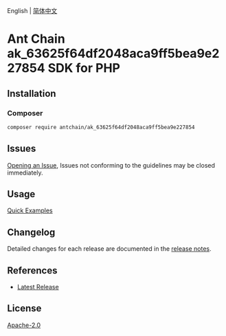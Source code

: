 English | [简体中文](README-CN.md)

# Ant Chain ak_63625f64df2048aca9ff5bea9e227854 SDK for PHP

## Installation

### Composer

```bash
composer require antchain/ak_63625f64df2048aca9ff5bea9e227854
```

## Issues

[Opening an Issue](https://github.com/alipay/antchain-openapi-prod-sdk/issues/new), Issues not conforming to the guidelines may be closed immediately.

## Usage

[Quick Examples](https://github.com/alipay/antchain-openapi-prod-sdk/blob/master/docs/0-Examples-EN.md#quick-examples)

## Changelog

Detailed changes for each release are documented in the [release notes](./ChangeLog.txt).

## References

* [Latest Release](https://github.com/antchain-openapi-sdk-php)

## License

[Apache-2.0](http://www.apache.org/licenses/LICENSE-2.0)
